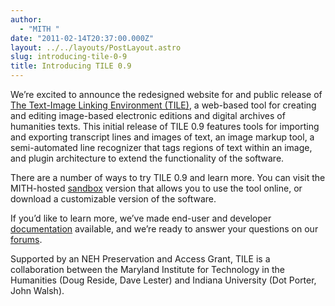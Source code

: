 ```yaml
---
author:
  - "MITH "
date: "2011-02-14T20:37:00.000Z"
layout: ../../layouts/PostLayout.astro
slug: introducing-tile-0-9
title: Introducing TILE 0.9
---
```


We’re excited to announce the redesigned website for and public release of [The Text-Image Linking Environment (TILE)](http://mith.umd.edu/tile/), a web-based tool for creating and editing image-based electronic editions and digital archives of humanities texts. This initial release of TILE 0.9 features tools for importing and exporting transcript lines and images of text, an image markup tool, a semi-automated line recognizer that tags regions of text within an image, and plugin architecture to extend the functionality of the software.

There are a number of ways to try TILE 0.9 and learn more. You can visit the MITH-hosted [sandbox](http://mith.umd.edu/tile/sandbox/) version that allows you to use the tool online, or download a customizable version of the software.

If you’d like to learn more, we’ve made end-user and developer [documentation](http://mith.umd.edu/tile/documentation/) available, and we’re ready to answer your questions on our [forums](http://web.archive.org/web/20111203155024/http://mith.umd.edu:80/tile/forums/?).

Supported by an NEH Preservation and Access Grant, TILE is a collaboration between the Maryland Institute for Technology in the Humanities (Doug Reside, Dave Lester) and Indiana University (Dot Porter, John Walsh).
